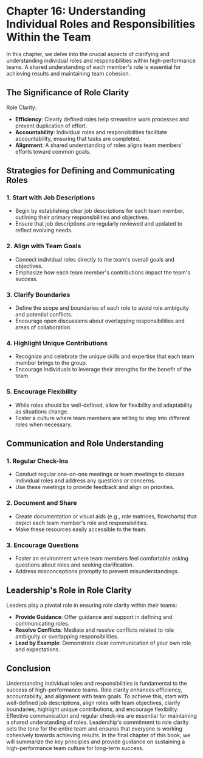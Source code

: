 Chapter 16: Understanding Individual Roles and Responsibilities Within the Team
===============================================================================

In this chapter, we delve into the crucial aspects of clarifying and understanding individual roles and responsibilities within high-performance teams. A shared understanding of each member's role is essential for achieving results and maintaining team cohesion.

The Significance of Role Clarity
--------------------------------

Role Clarity:

* **Efficiency**: Clearly defined roles help streamline work processes and prevent duplication of effort.
* **Accountability**: Individual roles and responsibilities facilitate accountability, ensuring that tasks are completed.
* **Alignment**: A shared understanding of roles aligns team members' efforts toward common goals.

Strategies for Defining and Communicating Roles
-----------------------------------------------

### **1. Start with Job Descriptions**

* Begin by establishing clear job descriptions for each team member, outlining their primary responsibilities and objectives.
* Ensure that job descriptions are regularly reviewed and updated to reflect evolving needs.

### **2. Align with Team Goals**

* Connect individual roles directly to the team's overall goals and objectives.
* Emphasize how each team member's contributions impact the team's success.

### **3. Clarify Boundaries**

* Define the scope and boundaries of each role to avoid role ambiguity and potential conflicts.
* Encourage open discussions about overlapping responsibilities and areas of collaboration.

### **4. Highlight Unique Contributions**

* Recognize and celebrate the unique skills and expertise that each team member brings to the group.
* Encourage individuals to leverage their strengths for the benefit of the team.

### **5. Encourage Flexibility**

* While roles should be well-defined, allow for flexibility and adaptability as situations change.
* Foster a culture where team members are willing to step into different roles when necessary.

Communication and Role Understanding
------------------------------------

### **1. Regular Check-Ins**

* Conduct regular one-on-one meetings or team meetings to discuss individual roles and address any questions or concerns.
* Use these meetings to provide feedback and align on priorities.

### **2. Document and Share**

* Create documentation or visual aids (e.g., role matrices, flowcharts) that depict each team member's role and responsibilities.
* Make these resources easily accessible to the team.

### **3. Encourage Questions**

* Foster an environment where team members feel comfortable asking questions about roles and seeking clarification.
* Address misconceptions promptly to prevent misunderstandings.

Leadership's Role in Role Clarity
---------------------------------

Leaders play a pivotal role in ensuring role clarity within their teams:

* **Provide Guidance**: Offer guidance and support in defining and communicating roles.
* **Resolve Conflicts**: Mediate and resolve conflicts related to role ambiguity or overlapping responsibilities.
* **Lead by Example**: Demonstrate clear communication of your own role and expectations.

Conclusion
----------

Understanding individual roles and responsibilities is fundamental to the success of high-performance teams. Role clarity enhances efficiency, accountability, and alignment with team goals. To achieve this, start with well-defined job descriptions, align roles with team objectives, clarify boundaries, highlight unique contributions, and encourage flexibility. Effective communication and regular check-ins are essential for maintaining a shared understanding of roles. Leadership's commitment to role clarity sets the tone for the entire team and ensures that everyone is working cohesively towards achieving results. In the final chapter of this book, we will summarize the key principles and provide guidance on sustaining a high-performance team culture for long-term success.

